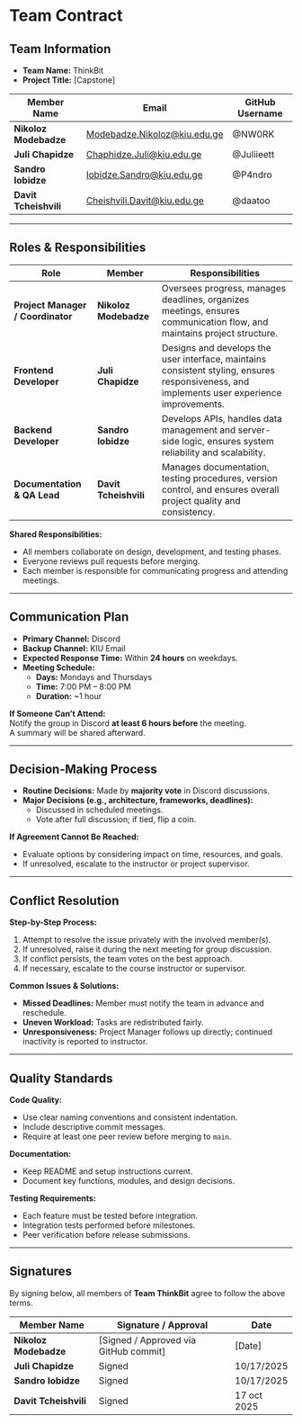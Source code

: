 # **Team Contract**

## **Team Information**

- **Team Name:** ThinkBit  
- **Project Title:** [Capstone]

| Member Name           | Email                                                               | GitHub Username |
| --------------------- | ------------------------------------------------------------------- | --------------- |
| **Nikoloz Modebadze** | [Modebadze.Nikoloz@kiu.edu.ge](mailto:Modebadze.Nikoloz@kiu.edu.ge) | @NW0RK          |
| **Juli Chapidze**     | [Chaphidze.Juli@kiu.edu.ge](mailto:Chaphidze.Juli@kiu.edu.ge)       | @Juliieett      |
| **Sandro Iobidze**    | [Iobidze.Sandro@kiu.edu.ge](mailto:Iobidze.Sandro@kiu.edu.ge)       | @P4ndro    |
| **Davit Tcheishvili** | [Cheishvili.Davit@kiu.edu.ge](mailto:Cheishvili.Davit@kiu.edu.ge)   | @daatoo         |

---

## **Roles & Responsibilities**

| Role                              | Member                | Responsibilities                                                                                                                            |
| --------------------------------- | --------------------- | ------------------------------------------------------------------------------------------------------------------------------------------- |
| **Project Manager / Coordinator** | **Nikoloz Modebadze** | Oversees progress, manages deadlines, organizes meetings, ensures communication flow, and maintains project structure.                      |
| **Frontend Developer**            | **Juli Chapidze**     | Designs and develops the user interface, maintains consistent styling, ensures responsiveness, and implements user experience improvements. |
| **Backend Developer**             | **Sandro Iobidze**    | Develops APIs, handles data management and server-side logic, ensures system reliability and scalability.                                   |
| **Documentation & QA Lead**       | **Davit Tcheishvili** | Manages documentation, testing procedures, version control, and ensures overall project quality and consistency.                            |

**Shared Responsibilities:**
- All members collaborate on design, development, and testing phases.  
- Everyone reviews pull requests before merging.  
- Each member is responsible for communicating progress and attending meetings.  

---

## **Communication Plan**

- **Primary Channel:** Discord  
- **Backup Channel:** KIU Email  
- **Expected Response Time:** Within **24 hours** on weekdays.  
- **Meeting Schedule:**
  - **Days:** Mondays and Thursdays  
  - **Time:** 7:00 PM – 8:00 PM  
  - **Duration:** ~1 hour  

**If Someone Can’t Attend:**  
Notify the group in Discord **at least 6 hours before** the meeting.  
A summary will be shared afterward.

---

## **Decision-Making Process**

- **Routine Decisions:** Made by **majority vote** in Discord discussions.  
- **Major Decisions (e.g., architecture, frameworks, deadlines):**
  - Discussed in scheduled meetings.  
  - Vote after full discussion; if tied, flip a coin.  

**If Agreement Cannot Be Reached:**
- Evaluate options by considering impact on time, resources, and goals.  
- If unresolved, escalate to the instructor or project supervisor.  

---

## **Conflict Resolution**

**Step-by-Step Process:**
1. Attempt to resolve the issue privately with the involved member(s).  
2. If unresolved, raise it during the next meeting for group discussion.  
3. If conflict persists, the team votes on the best approach.  
4. If necessary, escalate to the course instructor or supervisor.  

**Common Issues & Solutions:**
- **Missed Deadlines:** Member must notify the team in advance and reschedule.  
- **Uneven Workload:** Tasks are redistributed fairly.  
- **Unresponsiveness:** Project Manager follows up directly; continued inactivity is reported to instructor.  

---

## **Quality Standards**

**Code Quality:**
- Use clear naming conventions and consistent indentation.  
- Include descriptive commit messages.  
- Require at least one peer review before merging to `main`.  

**Documentation:**
- Keep README and setup instructions current.  
- Document key functions, modules, and design decisions.  

**Testing Requirements:**
- Each feature must be tested before integration.  
- Integration tests performed before milestones.  
- Peer verification before release submissions.  

---

## **Signatures**

By signing below, all members of **Team ThinkBit** agree to follow the above terms.

| Member Name           | Signature / Approval                  | Date   |
| --------------------- | ------------------------------------- | ------ |
| **Nikoloz Modebadze** | [Signed / Approved via GitHub commit] | [Date] |
| **Juli Chapidze**     | Signed | 10/17/2025 |
| **Sandro Iobidze**    | Signed | 10/17/2025 |
| **Davit Tcheishvili** | Signed | 17 oct 2025 |
